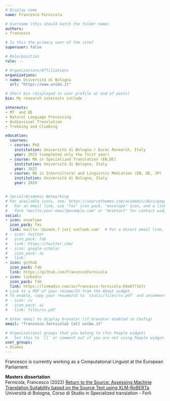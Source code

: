 ```yaml
---
# Display name
name: Francesco Fernicola

# Username (this should match the folder name)
authors:
- francesco

# Is this the primary user of the site?
superuser: false

# Role/position
role: --

# Organizations/Affiliations
organizations:
- name: Università di Bologna
  url: "https://www.unibo.it"

# Short bio (displayed in user profile at end of posts)
bio: My research interests include .

interests:
- MT  and QE
- Natural Language Processing
- Audiovisual Translation
- Trekking and Climbing

education:
  courses:
  - course: PhD
    institution: Università di Bologna / Eurac Research, Italy
    year: 2023 (completed only the first year)
  - course: MA in Specialized Translation (EN,DE)
    institution: Università di Bologna, Italy
    year: 2022
  - course: BA in Intercultural and Linguistic Mediation (EN, DE, JP)
    institution: Università di Bologna, Italy
    year: 2019


# Social/Academic Networking
# For available icons, see: https://sourcethemes.com/academic/docs/page-builder/#icons
#   For an email link, use "fas" icon pack, "envelope" icon, and a link in the
#   form "mailto:your-email@example.com" or "#contact" for contact widget.
social:
- icon: envelope
  icon_pack: fas
  link: mailto:'daimon.f [at] outlook.com'  # For a direct email link, use "mailto:test@example.org".
# - icon: twitter
#   icon_pack: fab
#   link: https://twitter.com/
# - icon: google-scholar
#   icon_pack: ai
#   link: 
- icon: github
  icon_pack: fab
  link: https://github.com/FrancescoFernicola
- icon: linkedin
  icon_pack: fab
  link: https://linkedin.com/in/francesco-fernicola-69a0771b7/
# Link to a PDF of your resume/CV from the About widget.
# To enable, copy your resume/CV to `static/files/cv.pdf` and uncomment the lines below.
# - icon: cv
#   icon_pack: ai
#   link: files/cv.pdf

# Enter email to display Gravatar (if Gravatar enabled in Config)
email: "francesco.fernicola2 [at] unibo.it"

# Organizational groups that you belong to (for People widget)
#   Set this to `[]` or comment out if you are not using People widget.
user_groups:
- Alumni
---
```


Francesco is currently working as a Computational Linguist at the European Parliament.

**Masters dissertation**<br/>
Fernicola, Francesco (2022) [Return to the Source: Assessing Machine Translation Suitability
based on the Source Text using XLM-RoBERTa](https://amslaurea.unibo.it/25307/). 
Università di Bologna, Corso di Studio in Specialized translation - Forli
